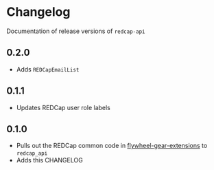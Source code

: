 # Changelog

Documentation of release versions of `redcap-api`

## 0.2.0

* Adds `REDCapEmailList`

## 0.1.1

* Updates REDCap user role labels

## 0.1.0

* Pulls out the REDCap common code in [flywheel-gear-extensions](https://github.com/naccdata/flywheel-gear-extensions) to `redcap_api`
* Adds this CHANGELOG
